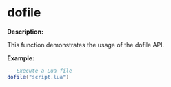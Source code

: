 # dofile

**Description:**

This function demonstrates the usage of the dofile API.

**Example:**

```lua
-- Execute a Lua file
dofile("script.lua")
```
